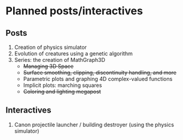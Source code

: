 # Planned posts/interactives

## Posts
1. Creation of physics simulator
2. Evolution of creatures using a genetic algorithm
3. Series: the creation of MathGraph3D
   * ~~Managing 3D Space~~
   * ~~Surface smoothing, clipping, discontinuity handling, and more~~
   * Parametric plots and graphing 4D complex-valued functions
   * Implicit plots: marching squares
   * ~~Coloring and lighting megapost~~


## Interactives
1. Canon projectile launcher / building destroyer (using the physics simulator)
